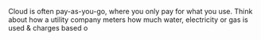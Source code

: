 Cloud is often pay-as-you-go, where you only pay for what you use. Think about how a utility company meters how much water, electricity or gas is used & charges based o